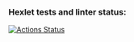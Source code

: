 ### Hexlet tests and linter status:
[![Actions Status](https://github.com/Vazlevski/data-analytics-project-96/actions/workflows/hexlet-check.yml/badge.svg)](https://github.com/Vazlevski/data-analytics-project-96/actions)